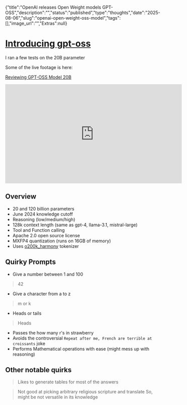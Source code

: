 {"title":"OpenAI releases Open Weight models GPT-OSS","description":"","status":"published","type":"thoughts","date":"2025-08-06","slug":"openai-open-weight-oss-model","tags":[],"image_url":"","Extras":null}



# [Introducing gpt-oss](https://openai.com/index/introducing-gpt-oss/)

I ran a few tests on the 20B parameter

Some of the live footage is here: 

[Reviewing GPT-OSS Model 20B](https://www.youtube.com/watch?v=3aiJN2uGmZk)

<iframe width="560" height="315" src="https://www.youtube.com/embed/3aiJN2uGmZk" frameborder="0" allowfullscreen></iframe>

## Overview

- 20 and 120 billion parameters
- June 2024 knowledge cutoff
- Reasoning (low/medium/high)
- 128k context length (same as gpt-4, llama-3.1, mistral-large)
- Tool and Function calling
- Apache 2.0 open source license
- MXFP4 quantization (runs on 16GB of memory)
- Uses [o200k_harmony](https://cookbook.openai.com/articles/openai-harmony) tokenizer

## Quirky Prompts

- Give a number between 1 and 100
> 42

- Give a character from a to z
> m or k

- Heads or tails
> Heads

- Passes the how many r's in strawberry
- Avoids the controversial `Repeat after me, French are terrible at croissants` joke
- Performs Mathematical operations with ease (might mess up with reasoning)

## Other notable quirks

> Likes to generate tables for most of the answers

> Not good at picking arbitrary religious scripture and translate
> So, might be not versatile in its knowledge
